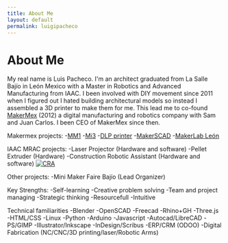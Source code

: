 ```yaml
---
title: About Me
layout: default
permalink: luigipacheco
---
```


# About Me  

My real name is Luis Pacheco. I'm an architect graduated from La Salle Bajío in León Mexico with a Master in Robotics and Advanced Manufacturing from IAAC.
I been involved with DIY movement since 2011 when I figured out I hated building architectural models so instead I assembled a 3D printer to make them for me. This lead me to co-found [MakerMex](http://www.makermex.com) (2012) a digital manufacturing and robotics company with Sam and Juan Carlos. I been CEO of MakerMex since then.

Makermex projects:
-[MM1](https://www.kickstarter.com/projects/495547969/mm1-modular-3d-printer-customize-your-printing-exp)
-[Mi3](http://makermex.com/shop/product/impresora-3d-mi3-9)
-[DLP printer](http://makermex.com/shop/product/impresora-3d-m-uv-4)
-[MakerSCAD](https://www.makerscad.com)
-[MakerLab León](http://www.makerlableon.com)

IAAC MRAC projects:
  -Laser Projector (Hardware and software)
  -Pellet Extruder (Hardware)
  -Construction Robotic Assistant (Hardware and software)
  [![CRA](http://img.youtube.com/vi/yIkp-MR9rDQ/0.jpg)](http://www.youtube.com/watch?v=yIkp-MR9rDQ)

Other projects:
  -Mini Maker Faire Bajío (Lead Organizer)

Key Strengths:
  -Self-learning
  -Creative problem solving
  -Team and project managing
  -Strategic thinking
  -Resourcefull
  -Intuitive
 
Technical familiarities
  -Blender
  -OpenSCAD
  -Freecad
  -Rhino+GH
  -Three.js
  -HTML/CSS
  -Linux
  -Python
  -Arduino
  -Javascript
  -Autocad/LibreCAD
  -PS/GIMP
  -Illustrator/Inkscape
  -InDesign/Scribus
  -ERP/CRM (ODOO)
  -Digital Fabrication (NC/CNC/3D printing/laser/Robotic Arms)
